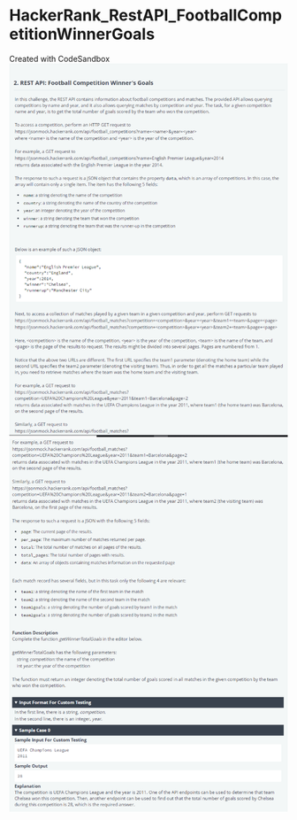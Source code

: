 # HackerRank_RestAPI_FootballCompetitionWinnerGoals
Created with CodeSandbox
![Screenshot](SS1.png)
![Screenshot](SS2.png)
